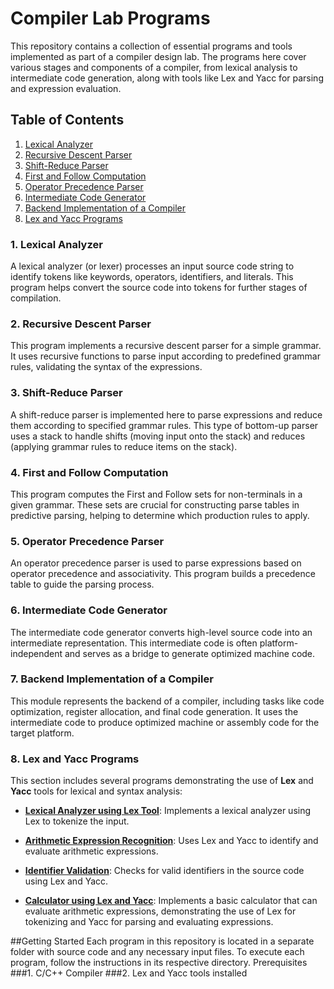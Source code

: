 # Compiler Lab Programs

This repository contains a collection of essential programs and tools implemented as part of a compiler design lab. The programs here cover various stages and components of a compiler, from lexical analysis to intermediate code generation, along with tools like Lex and Yacc for parsing and expression evaluation.

## Table of Contents
1. [Lexical Analyzer](./lexical-analyser)
2. [Recursive Descent Parser](./Recursive-Descent-Parser)
3. [Shift-Reduce Parser](./Shift-Reduce-Parser)
4. [First and Follow Computation](./First-and-Follow)
5. [Operator Precedence Parser](./Operator-Precedence-Parser)
6. [Intermediate Code Generator](./Intermediate-Code-Generator)
7. [Backend Implementation of a Compiler](./Backend-Compiler)
8. [Lex and Yacc Programs](./lex-and-yacc-programs)



### 1. Lexical Analyzer
A lexical analyzer (or lexer) processes an input source code string to identify tokens like keywords, operators, identifiers, and literals. This program helps convert the source code into tokens for further stages of compilation.

### 2. Recursive Descent Parser
This program implements a recursive descent parser for a simple grammar. It uses recursive functions to parse input according to predefined grammar rules, validating the syntax of the expressions.

### 3. Shift-Reduce Parser
A shift-reduce parser is implemented here to parse expressions and reduce them according to specified grammar rules. This type of bottom-up parser uses a stack to handle shifts (moving input onto the stack) and reduces (applying grammar rules to reduce items on the stack).

### 4. First and Follow Computation
This program computes the First and Follow sets for non-terminals in a given grammar. These sets are crucial for constructing parse tables in predictive parsing, helping to determine which production rules to apply.

### 5. Operator Precedence Parser
An operator precedence parser is used to parse expressions based on operator precedence and associativity. This program builds a precedence table to guide the parsing process.

### 6. Intermediate Code Generator
The intermediate code generator converts high-level source code into an intermediate representation. This intermediate code is often platform-independent and serves as a bridge to generate optimized machine code.

### 7. Backend Implementation of a Compiler
This module represents the backend of a compiler, including tasks like code optimization, register allocation, and final code generation. It uses the intermediate code to produce optimized machine or assembly code for the target platform.

### 8. Lex and Yacc Programs
This section includes several programs demonstrating the use of **Lex** and **Yacc** tools for lexical and syntax analysis:

   - **[Lexical Analyzer using Lex Tool](./Lexical-lex)**: Implements a lexical analyzer using Lex to tokenize the input.
   
   - **[Arithmetic Expression Recognition](./Arithmetic-lex)**: Uses Lex and Yacc to identify and evaluate arithmetic expressions.
   
   - **[Identifier Validation](./identifier-lex-yacc)**: Checks for valid identifiers in the source code using Lex and Yacc.
   
   - **[Calculator using Lex and Yacc](./Calculator)**: Implements a basic calculator that can evaluate arithmetic expressions, demonstrating the use of Lex for tokenizing and Yacc for parsing and evaluating expressions.



##Getting Started
Each program in this repository is located in a separate folder with source code and any necessary input files. To execute each program, follow the instructions in its respective directory.
Prerequisites
    ###1. C/C++ Compiler
    ###2. Lex and Yacc tools installed
